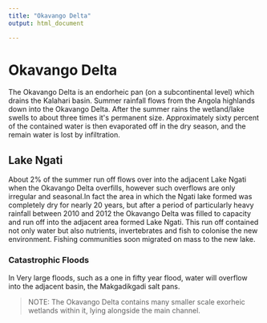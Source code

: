 ```yaml
---
title: "Okavango Delta"
output: html_document

---
```


# Okavango Delta

The Okavango Delta is an endorheic pan (on a subcontinental level) which drains the Kalahari basin. Summer rainfall flows from the Angola highlands down into the Okavango Delta. After the summer rains the wetland/lake swells to about three times it's permanent size. Approximately sixty percent of the contained water is then evaporated off in the dry season, and the remain water is lost by infiltration.

## Lake Ngati
About 2% of the summer run off flows over into the adjacent Lake Ngati when the Okavango Delta overfills, however such overflows are only irregular and seasonal.In 
fact the area in which the Ngati lake formed was completely dry for nearly 20 years, but after a period of particularly heavy rainfall between 2010 and 2012 the Okavango Delta was filled to capacity and run off into the adjacent area formed Lake Ngati. This run off contained not only water but also nutrients, invertebrates and fish to colonise the new environment. Fishing communities soon migrated on mass to the new lake.

### Catastrophic Floods
In Very large floods, such as a one in fifty year flood, water will overflow into the adjacent basin, the Makgadikgadi salt pans.


>NOTE: The Okavango Delta contains many smaller scale exorheic wetlands within it, lying alongside the main channel. 

